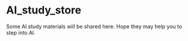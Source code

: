 # AI_study_store
Some AI study materials will be shared here. Hope they may help you to step into AI.
